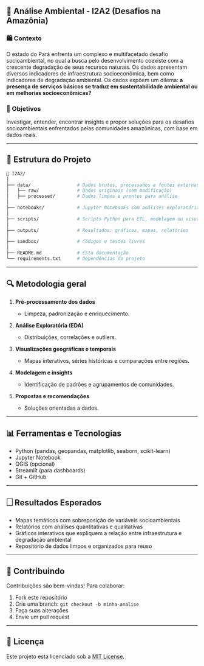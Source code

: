 ## 🌿 Análise Ambiental - I2A2 (Desafios na Amazônia)

### 🛍️ Contexto

O estado do Pará enfrenta um complexo e multifacetado desafio socioambiental, no qual a busca pelo desenvolvimento coexiste com a crescente degradação de seus recursos naturais. Os dados apresentam diversos indicadores de infraestrutura socioeconômica, bem como indicadores de degradação ambiental. Os dados expõem um dilema: **a presença de serviços básicos se traduz em sustentabilidade ambiental ou em melhorias socioeconômicas?**

### 🌟 Objetivos

Investigar, entender, encontrar insights e propor soluções para os desafios socioambientais enfrentados pelas comunidades amazônicas, com base em dados reais.

---

## 📁 Estrutura do Projeto

```bash
📆 I2A2/
│
├── data/                 # Dados brutos, processados e fontes externas
│   ├── raw/              # Dados originais (sem modificação)
│   ├── processed/        # Dados limpos e prontos para análise
│
├── notebooks/            # Jupyter Notebooks com análises exploratórias e visuais
│
├── scripts/              # Scripts Python para ETL, modelagem ou visualização
│
├── outputs/              # Resultados: gráficos, mapas, relatórios
│
├── sandbox/              # Códigos e testes livres
│
├── README.md             # Esta documentação
└── requirements.txt      # Dependências do projeto
```

---

## 🔍 Metodologia geral

1. **Pré-processamento dos dados**

   * Limpeza, padronização e enriquecimento.

2. **Análise Exploratória (EDA)**

   * Distribuições, correlações e outliers.

3. **Visualizações geográficas e temporais**

   * Mapas interativos, séries históricas e comparações entre regiões.

4. **Modelagem e insights**

   * Identificação de padrões e agrupamentos de comunidades.

5. **Propostas e recomendações**

   * Soluções orientadas a dados.

---

## 📊 Ferramentas e Tecnologias

* Python (pandas, geopandas, matplotlib, seaborn, scikit-learn)
* Jupyter Notebook
* QGIS (opcional)
* Streamlit (para dashboards)
* Git + GitHub

---

## 🗌 Resultados Esperados

* Mapas temáticos com sobreposição de variáveis socioambientais
* Relatórios com análises quantitativas e qualitativas
* Gráficos interativos que expliquem a relação entre infraestrutura e degradação ambiental
* Repositório de dados limpos e organizados para reuso

---

## 🤝 Contribuindo

Contribuições são bem-vindas! Para colaborar:

1. Fork este repositório
2. Crie uma branch: `git checkout -b minha-analise`
3. Faça suas alterações
4. Envie um pull request

---

## 📝 Licença

Este projeto está licenciado sob a [MIT License](LICENSE).
